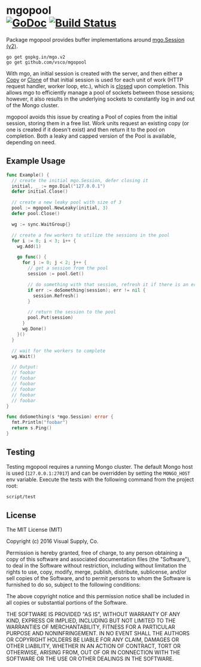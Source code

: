 # mgopool<br> [![GoDoc](https://godoc.org/github.com/vsco/mgopool?status.svg)](https://godoc.org/github.com/vsco/mgopool) [![Build Status](https://travis-ci.org/vsco/mgopool.svg?branch=master)](https://travis-ci.org/vsco/mgopool)

Package mgopool provides buffer implementations around [mgo.Session (v2)][mgo].

```
go get gopkg.in/mgo.v2
go get github.com/vsco/mgopool
```

With mgo, an initial session is created with the server, and then either a [Copy][Session.Copy] or [Clone][Session.Clone]
of that initial session is used for each unit of work (HTTP request handler, worker loop, etc.), which is
[closed][Session.Close] upon completion. This allows mgo to efficiently manage a pool of sockets between those sessions;
however, it also results in the underlying sockets to constantly log in and out of the Mongo cluster.

mgopool avoids this issue by creating a Pool of copies from the initial session, storing them in a free list. Work units
request an existing copy (or one is created if it doesn't exist) and then return it to the pool on completion. Both a
leaky and capped version of the Pool is available, depending on need.

## Example Usage

```go
func Example() {
  // create the initial mgo.Session, defer closing it
  initial, _ := mgo.Dial("127.0.0.1")
  defer initial.Close()

  // create a new leaky pool with size of 3
  pool := mgopool.NewLeaky(initial, 3)
  defer pool.Close()

  wg := sync.WaitGroup{}

  // create a few workers to utilize the sessions in the pool
  for i := 0; i < 3; i++ {
    wg.Add(1)

    go func() {
      for j := 0; j < 2; j++ {
        // get a session from the pool
        session := pool.Get()

        // do something with that session, refresh it if there is an error
        if err := doSomething(session); err != nil {
          session.Refresh()
        }

        // return the session to the pool
        pool.Put(session)
      }
      wg.Done()
    }()
  }

  // wait for the workers to complete
  wg.Wait()

  // Output:
  // foobar
  // foobar
  // foobar
  // foobar
  // foobar
  // foobar
}

func doSomething(s *mgo.Session) error {
  fmt.Println("foobar")
  return s.Ping()
}
```

[mgo]:           https://godoc.org/gopkg.in/mgo.v2
[Session.Copy]:  https://godoc.org/gopkg.in/mgo.v2#Session.Copy
[Session.Clone]: https://godoc.org/gopkg.in/mgo.v2#Session.Clone
[Session.Close]: https://godoc.org/gopkg.in/mgo.v2#Session.Close

## Testing

Testing mgopool requires a running Mongo cluster. The default Mongo host is used (`127.0.0.1:27017`) and
can be overridden by setting the `MONGO_HOST` env variable. Execute the tests with the following command from the project root:

```sh
script/test
```

## License

The MIT License (MIT)

Copyright (c) 2016 Visual Supply, Co.

Permission is hereby granted, free of charge, to any person obtaining a copy of this software and associated documentation files (the "Software"), to deal in the Software without restriction, including without limitation the rights to use, copy, modify, merge, publish, distribute, sublicense, and/or sell copies of the Software, and to permit persons to whom the Software is furnished to do so, subject to the following conditions:

The above copyright notice and this permission notice shall be included in all copies or substantial portions of the Software.

THE SOFTWARE IS PROVIDED "AS IS", WITHOUT WARRANTY OF ANY KIND, EXPRESS OR IMPLIED, INCLUDING BUT NOT LIMITED TO THE WARRANTIES OF MERCHANTABILITY, FITNESS FOR A PARTICULAR PURPOSE AND NONINFRINGEMENT. IN NO EVENT SHALL THE AUTHORS OR COPYRIGHT HOLDERS BE LIABLE FOR ANY CLAIM, DAMAGES OR OTHER LIABILITY, WHETHER IN AN ACTION OF CONTRACT, TORT OR OTHERWISE, ARISING FROM, OUT OF OR IN CONNECTION WITH THE SOFTWARE OR THE USE OR OTHER DEALINGS IN THE SOFTWARE.
